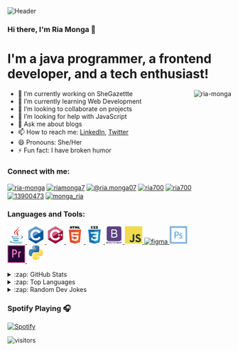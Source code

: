 ![Header](https://user-images.githubusercontent.com/62502140/118869314-dc2de300-b902-11eb-88e8-b1fc124a2899.gif)


### Hi there, I'm Ria Monga 👋 

# I'm a java programmer, a frontend developer, and a tech enthusiast!

<img align="right" src="https://user-images.githubusercontent.com/62502140/118968813-ffe83c00-b989-11eb-8bcd-45f41037092b.png" alt="ria-monga" height="400" />

- 🔭 I’m currently working on SheGazettte
- 🌱 I’m currently learning Web Development
- 👯 I’m looking to collaborate on projects
- 🤔 I’m looking for help with JavaScript
- 💬 Ask me about blogs
- 📫 How to reach me: [LinkedIn](https://www.linkedin.com/in/ria-monga/), [Twitter](https://twitter.com/riamonga7)
- 😄 Pronouns: She/Her
- ⚡ Fun fact: I have broken humor

<h3 align="left">Connect with me:</h3>
<p align="left">
<a href="https://linkedin.com/in/ria-monga" target="blank"><img align="center" src="https://cdn.jsdelivr.net/npm/simple-icons@v4/icons/linkedin.svg" alt="ria-monga" height="30" width="40" /></a>
<a href="https://twitter.com/riamonga7" target="blank"><img align="center" src="https://cdn.jsdelivr.net/npm/simple-icons@v4/icons/twitter.svg" alt="riamonga7" height="30" width="40" /></a>
<a href="https://medium.com/@ria.monga07" target="blank"><img align="center" src="https://cdn.jsdelivr.net/npm/simple-icons@v4/icons/medium.svg" alt="@ria.monga07" height="30" width="40" /></a>
<a href="https://codepen.io/ria700" target="blank"><img align="center" src="https://cdn.jsdelivr.net/npm/simple-icons@v4/icons/codepen.svg" alt="ria700" height="30" width="40" /></a>
<a href="https://dev.to/ria700" target="blank"><img align="center" src="https://cdn.jsdelivr.net/npm/simple-icons@3.0.1/icons/dev-dot-to.svg" alt="ria700" height="30" width="40" /></a>
<a href="https://stackoverflow.com/users/13900473" target="blank"><img align="center" src="https://cdn.jsdelivr.net/npm/simple-icons@v4/icons/stackoverflow.svg" alt="13900473" height="30" width="40" /></a>
<a href="https://instagram.com/monga_ria" target="blank"><img align="center" src="https://cdn.jsdelivr.net/npm/simple-icons@v4/icons/instagram.svg"" alt="monga_ria" height="30" width="40" /></a> </p>

<h3 align="left">Languages and Tools:</h3>
<p align="left"> <a href="https://www.java.com" target="_blank"> <img src="https://raw.githubusercontent.com/devicons/devicon/master/icons/java/java-original.svg" alt="java" width="40" height="40"/> </a>    <a href="https://www.cprogramming.com/" target="_blank"> <img src="https://raw.githubusercontent.com/devicons/devicon/master/icons/c/c-original.svg" alt="c" width="40" height="40"/> </a>    <a href="https://www.w3schools.com/cpp/" target="_blank"> <img src="https://raw.githubusercontent.com/devicons/devicon/master/icons/cplusplus/cplusplus-original.svg" alt="cplusplus" width="40" height="40"/> </a> 
   <a href="https://www.w3.org/html/" target="_blank"> <img src="https://raw.githubusercontent.com/devicons/devicon/master/icons/html5/html5-original-wordmark.svg" alt="html5" width="40" height="40"/> </a>   <a href="https://www.w3schools.com/css/" target="_blank"> <img src="https://raw.githubusercontent.com/devicons/devicon/master/icons/css3/css3-original-wordmark.svg" alt="css3" width="40" height="40"/> </a>    <a href="https://getbootstrap.com" target="_blank"> <img src="https://raw.githubusercontent.com/devicons/devicon/master/icons/bootstrap/bootstrap-plain-wordmark.svg" alt="bootstrap" width="40" height="40"/> </a>      <a href="https://developer.mozilla.org/en-US/docs/Web/JavaScript" target="_blank"> <img src="https://raw.githubusercontent.com/devicons/devicon/master/icons/javascript/javascript-original.svg" alt="javascript" width="40" height="40"/> </a>   <a href="https://www.figma.com/" target="_blank"> <img src="https://www.vectorlogo.zone/logos/figma/figma-icon.svg" alt="figma" width="40" height="40"/> </a>   <a href="https://www.photoshop.com/en" target="_blank"> <img src="https://raw.githubusercontent.com/devicons/devicon/master/icons/photoshop/photoshop-line.svg" alt="photoshop" width="40" height="40"/> </a>   <a href="https://www.premierepro.com/en" target="_blank"> <img src="https://raw.githubusercontent.com/devicons/devicon/master/icons/premierepro/premierepro-original.svg" alt="premierepro" width="40" height="40"/> </a>   <a href="https://www.python.org" target="_blank"> <img src="https://raw.githubusercontent.com/devicons/devicon/master/icons/python/python-original.svg" alt="python" width="40" height="40"/> </a> </p>
   
<!--    <a href"" target="_blank"> <img align="left" alt="GitHub" width="26px" src="https://raw.githubusercontent.com/github/explore/78df643247d429f6cc873026c0622819ad797942/topics/github/github.png" /> </a><a href"" target="_blank"> <img align="left" alt="MySQL" width="26px" src="https://raw.githubusercontent.com/github/explore/80688e429a7d4ef2fca1e82350fe8e3517d3494d/topics/mysql/mysql.png" /> </a> <a href"" target="_blank"> <img align="left" alt="Git" width="26px" src="https://raw.githubusercontent.com/github/explore/80688e429a7d4ef2fca1e82350fe8e3517d3494d/topics/git/git.png" /> </a> -->
   
<details>
  <summary>:zap: GitHub Stats </summary>

   ![Ria's GitHub stats](https://github-readme-stats.vercel.app/api?username=Ria700&count_private=true&show_icons=true&theme=tokyonight)

</details>
   
<details>
  <summary>:zap: Top Languages </summary>

<!--    [![Top Langs](https://github-readme-stats.vercel.app/api/top-langs/?username=Ria700)](https://github.com/anuraghazra/github-readme-stats) -->
   [![Top Langs](https://github-readme-stats.vercel.app/api/top-langs/?username=Ria700&layout=compact)](https://github.com/anuraghazra/github-readme-stats)


</details>
   
<details>
  <summary>:zap: Random Dev Jokes </summary>
   
   <a href="https://readme-jokes.vercel.app"><img align="center" src="https://readme-jokes.vercel.app/api?bgColor=%236C8BC9&qColor=%23ffffff&aColor=%23455A64&borderColor=%23455A64" alt="README Jokes"></a>
   
</details>
   
### Spotify Playing 🎧
 
[![Spotify](https://spotify-riamonga07-gmailcom.vercel.app/api/spotify-playing)](https://open.spotify.com/user/4hx4fenr8xlhv2xzrog7m5ins)
   
   
<!-- [<img src="https://spotify-riamonga07-gmailcom.vercel.app/api/spotify-playing" alt="Spotify Playing" width="350" />](https://open.spotify.com/user/4hx4fenr8xlhv2xzrog7m5ins) -->

   
![visitors](https://visitor-badge.laobi.icu/badge?page_id=Ria700.Ria700)




